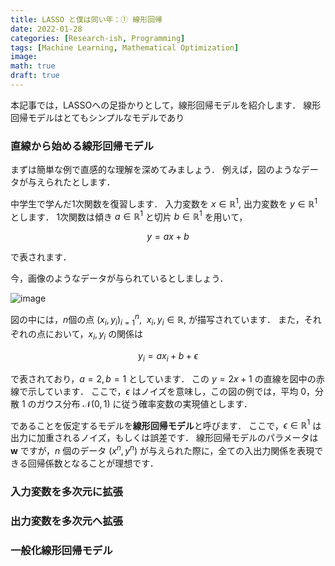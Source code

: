 ```yaml
---
title: LASSO と僕は同い年：① 線形回帰
date: 2022-01-28
categories: [Research-ish, Programming]
tags: [Machine Learning, Mathematical Optimization]
image: 
math: true
draft: true
---
```


本記事では，LASSOへの足掛かりとして，線形回帰モデルを紹介します．
線形回帰モデルはとてもシンプルなモデルであり

### 直線から始める線形回帰モデル
まずは簡単な例で直感的な理解を深めてみましょう．
例えば，図のようなデータが与えられたとします．

中学生で学んだ$1$次関数を復習します．
入力変数を $x\in\mathbb R^1$, 出力変数を $y\in\mathbb R^1$ とします．
$1$次関数は傾き $a\in\mathbb R^1$ と切片 $b\in\mathbb R^1$ を用いて，

$$
    y = ax + b
$$

で表されます．

今，画像のようなデータが与られているとしましょう．

![image](../lasso_ls_0.png)

図の中には，$n$個の点 $(x_i, y_i)_{i=1}^n,~~x_i,y_i\in\mathbb R,$ が描写されています．
また，それぞれの点において，$x_i, y_i$ の関係は

$$
    y_i = ax_i + b + \epsilon
$$

で表されており，$a = 2, b = 1$ としています．
この $y=2x+1$ の直線を図中の赤線で示しています．
ここで，$\epsilon$ はノイズを意味し，この図の例では，平均 $0$，分散 $1$ のガウス分布 $\mathcal N(0,1)$ に従う確率変数の実現値とします．

であることを仮定するモデルを**線形回帰モデル**と呼びます．
ここで，$\epsilon\in\mathbb R^1$ は出力に加重されるノイズ，もしくは誤差です．
線形回帰モデルのパラメータは $\bm w$ ですが，$n$ 個のデータ $(x^n,y^n)$ が与えられた際に，全ての入出力関係を表現できる回帰係数となることが理想です．


### 入力変数を多次元に拡張

### 出力変数を多次元へ拡張

### 一般化線形回帰モデル


